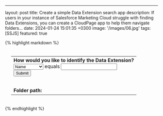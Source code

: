 ---
layout: post
title:  Create a simple Data Extension search app
description: If users in your instance of Salesforce Marketing Cloud struggle with finding Data Extensions, you can create a CloudPage app to help them navigate folders...
date:   2024-01-24 15:01:35 +0300
image:  '/images/06.jpg'
tags:   [SSJS]
featured: true

{% highlight markdown %}
<table style="padding: 20px;"><tr><td>
<b>How would you like to identify the Data Extension?</b><br>
<form action="%%=RequestParameter('PAGEURL')=%%" method="post">
  <select name="DEprop">
   <option value="Name">Name</option>      
   <option value="CustomerKey">External Key</option>
  </select>
   equals
  <input type="text" name="DEval" value="" maxlength="128"><br>
  <input type="submit" value="Submit">
</form><br><b>Folder path: </b>  
<script runat="server">
Platform.Load("core","1.1.5");  
var DEprop = Request.GetQueryStringParameter("DEprop");
var DEval = Request.GetQueryStringParameter("DEval");
var FindDE = DataExtension.Retrieve({Property:DEprop,SimpleOperator:"equals",Value:DEval});
var FolderID = FindDE[0].CategoryID;
var DEname = FindDE[0].Name;
var list = [];
  list.push(DEname);
var path = function(id) {
    if (id> 0) {
        var results = Folder.Retrieve({Property:"ID",SimpleOperator:"equals",Value:id});
    list.unshift(results [0].Name);
        return path(results[0].ParentFolder.ID);
    } else {
        return id;
    }
};
path(FolderID);
Write(list.join("> "));
</script>
</td></tr></table>
{% endhighlight %}